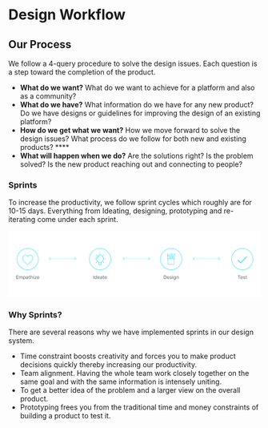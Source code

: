 # Design Workflow

## Our Process

We follow a 4-query procedure to solve the design issues. Each question is a step toward the completion of the product.

* **What do we want?** What do we want to achieve for a platform and also as a community? 
* **What do we have?** What information do we have for any new product? Do we have designs or guidelines for improving the design of an existing platform? 
* **How do we get what we want?** How we move forward to solve the design issues? What process do we follow for both new and existing products? ****
* **What will happen when we do?** Are the solutions right? Is the problem solved? Is the new product reaching out and connecting to people?



### Sprints

To increase the productivity, we follow sprint cycles which roughly are for 10-15 days. Everything from Ideating, designing, prototyping and re-iterating come under each sprint.

![](../.gitbook/assets/assets_-lsv46f7uzuvdedvews0_-ltflz2mqkow25nhe1al_-ltfm3no_hb7me2lxeku_artboard-1.jpg)

### Why Sprints?

There are several reasons why we have implemented sprints in our design system.

* Time constraint boosts creativity and forces you to make product decisions quickly thereby increasing our productivity. 
* Team alignment. Having the whole team work closely together on the same goal and with the same information is intensely uniting. 
* To get a better idea of the problem and a larger view on the overall product. 
* Prototyping frees you from the traditional time and money constraints of building a product to test it.

